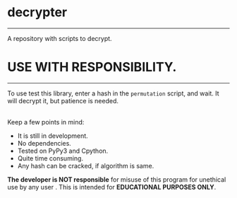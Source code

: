 # decrypter
---
A repository with scripts to decrypt. 
<br>
# USE WITH RESPONSIBILITY.

---
To use test this library, enter a hash in the `permutation` script, and wait.
It will decrypt it, but patience is needed.

<br>
Keep a few points in mind:

* It is still in development. 
* No dependencies.
* Tested on PyPy3 and Cpython.
* Quite time consuming.
* Any hash can be cracked, if algorithm is same.

**The developer is NOT responsible** for misuse of this program for unethical use  by any user  . This is intended for **EDUCATIONAL PURPOSES ONLY**.
